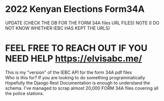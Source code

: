 
# 2022 Kenyan Elections Form34A

UPDATE (CHECK THE DB FOR THE FORM 34A files URL FILES)
NOTE (I DO NOT KNOW WHETHER IEBC HAS KEPT THE URLS)

# FEEL FREE TO REACH OUT IF YOU NEED HELP https://elvisabc.me/

This is my "version" of the IEBC API for the form 34A pdf files <br/> 
Who is this for? If you are looking to do something programmatically
Hopefully the Django Rest Documentation is enough to understand the schema. 
I've managed to scrap almost 20,000 FORM 34A files covering all the police stations.

